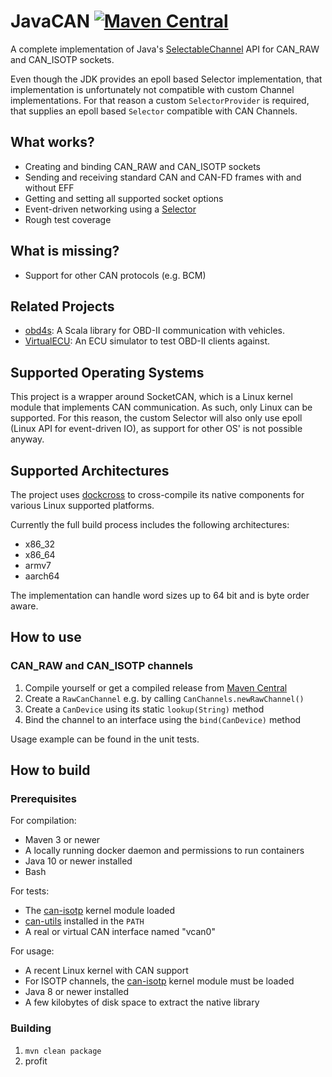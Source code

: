 # JavaCAN [![Maven Central](https://img.shields.io/maven-central/v/tel.schich/javacan.svg?label=Maven%20Central)](https://search.maven.org/search?q=g:%22tel.schich%22%20AND%20a:%22javacan%22)

A complete implementation of Java's [SelectableChannel](https://docs.oracle.com/javase/8/docs/api/java/nio/channels/SelectableChannel.html) API for CAN_RAW and CAN_ISOTP sockets.

Even though the JDK provides an epoll based Selector implementation, that implementation is unfortunately not compatible with custom Channel implementations. For that reason a custom `SelectorProvider` is required, that supplies an epoll based `Selector` compatible with CAN Channels.

## What works?

* Creating and binding CAN_RAW and CAN_ISOTP sockets
* Sending and receiving standard CAN and CAN-FD frames with and without EFF
* Getting and setting all supported socket options
* Event-driven networking using a [Selector](https://docs.oracle.com/javase/8/docs/api/java/nio/channels/Selector.html)
* Rough test coverage

## What is missing?

* Support for other CAN protocols (e.g. BCM)

## Related Projects

* [obd4s](https://github.com/pschichtel/obd4s): A Scala library for OBD-II communication with vehicles.
* [VirtualECU](https://github.com/pschichtel/VirtualECU): An ECU simulator to test OBD-II clients against.

## Supported Operating Systems

This project is a wrapper around SocketCAN, which is a Linux kernel module that implements CAN communication. As such, only Linux can be supported. For this reason, the custom Selector will also only use epoll (Linux API for event-driven IO), as support for other OS' is not possible anyway.

## Supported Architectures

The project uses [dockcross](https://github.com/dockcross/dockcross) to cross-compile its native components for various Linux supported platforms.

Currently the full build process includes the following architectures:

* x86_32
* x86_64
* armv7
* aarch64

The implementation can handle word sizes up to 64 bit and is byte order aware. 

## How to use

### CAN_RAW and CAN_ISOTP channels

1. Compile yourself or get a compiled release from [Maven Central](https://search.maven.org/search?q=a:javacan)
2. Create a `RawCanChannel` e.g. by calling `CanChannels.newRawChannel()`
3. Create a `CanDevice` using its static `lookup(String)` method
4. Bind the channel to an interface using the `bind(CanDevice)` method

Usage example can be found in the unit tests.

## How to build

### Prerequisites

For compilation:

* Maven 3 or newer
* A locally running docker daemon and permissions to run containers
* Java 10 or newer installed
* Bash

For tests:

* The [can-isotp](https://github.com/hartkopp/can-isotp) kernel module loaded
* [can-utils](https://github.com/linux-can/can-utils) installed in the `PATH`
* A real or virtual CAN interface named "vcan0"

For usage:

* A recent Linux kernel with CAN support
* For ISOTP channels, the [can-isotp](https://github.com/hartkopp/can-isotp) kernel module must be loaded
* Java 8 or newer installed
* A few kilobytes of disk space to extract the native library


### Building

1. `mvn clean package`
2. profit
